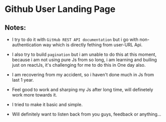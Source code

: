 # Github User Landing Page

## Notes:

- I try to do it with `GitHub REST API documentation` but i go with non-authentication way which is directly fething from user-URL Api.

- I also try to build `pagination` but i am unable to do this at this moment, because i am not using pure Js from so long, i am learning and builing just on reactJs, it's challenging for me to do this in One day also.

- I am recovering from my accident, so i haven't done much in Js from last 1 year.

- Feel good to work and sharping my Js after long time, will definetely work more towards it.

- I tried to make it basic and simple.

- Will definitely want to listen back from you guys, feedback or anything...
